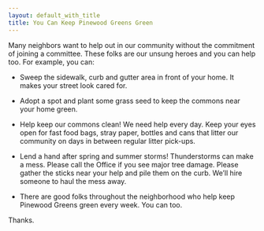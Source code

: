 ```yaml
---
layout: default_with_title
title: You Can Keep Pinewood Greens Green
---
```


Many neighbors want to help out in our community without the commitment of joining a committee. These folks are our unsung heroes and you can help too. For example, you can:

* Sweep the sidewalk, curb and gutter area in front of your home. It makes your street look cared for.

* Adopt a spot and plant some grass seed to keep the commons near your home green.

* Help keep our commons clean! We need help every day. Keep your eyes open for fast food bags, stray paper, bottles and cans that litter our community on days in between regular litter pick-ups.

* Lend a hand after spring and summer storms! Thunderstorms can make a mess. Please call the Office if you see major tree damage. Please gather the sticks near your help and pile them on the curb. We’ll hire someone to haul the mess away.

* There are good folks throughout the neighborhood who help keep Pinewood Greens green every week. You can too.

Thanks. 

